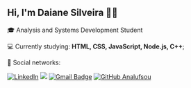 <!--
**daianefsilveira/daianefsilveira** is a ✨ _special_ ✨ repository because its `README.md` (this file) appears on your GitHub profile.

Here are some ideas to get you started:

- 🔭 I’m currently working on ...
- 🌱 I’m currently learning ...
- 👯 I’m looking to collaborate on ...
- 🤔 I’m looking for help with ...
- 💬 Ask me about ...
- 📫 How to reach me: ...
- 😄 Pronouns: ...
- ⚡ Fun fact: ...
-->
## Hi, I'm Daiane Silveira :wave::smiley:

🎓   Analysis and Systems Development Student

:computer:  Currently studying: **HTML, CSS, JavaScript, Node.js, C++**;

💌   Social networks: <p>
<a href="https://www.linkedin.com/in/daianefragosodasilveira"><img src="https://img.shields.io/badge/LinkedIn-%230077B5.svg?&style=flat-square&logo=linkedin&logoColor=white" alt="LinkedIn"></a>
<a href="https://api.whatsapp.com/send?phone=5551982900127&text=Ol%C3%A1%20 Daiane, tudo bem? Verifiquei o seu perfil e gostaria de iniciar uma conversa.%20" alt="WhatsApp"><img src="https://img.shields.io/badge/-WhatsApp-25d366?style=flat-square&labelColor=25d366&logo=whatsapp&logoColor=white&link=https://api.whatsapp.com/send?phone=5551982900127&text=Ol%C3%A1%20Daiane!%20" /></a>
[![Gmail Badge](https://img.shields.io/badge/-daiane.pguni@gmail.com-006bed?style=flat-square&logo=Gmail&logoColor=white&link=mailto:SEU-EMAIL)](mailto:daiane.pguni@gmail.com)
[![GitHub Analufsou]( https://img.shields.io/github/followers/daianefsilveira?label=follow&style=social)](https://github.com/daianefsilveira)
</p>




